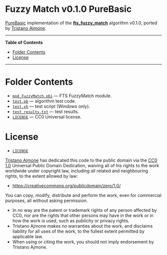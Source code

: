 # Fuzzy Match v0.1.0 PureBasic

[PureBasic] implementation of the __[fts_fuzzy_match]__ algorithm v0.1.0, ported by [Tristano Ajmone].

-----

**Table of Contents**

<!-- MarkdownTOC autolink="true" bracket="round" autoanchor="false" lowercase="only_ascii" uri_encoding="true" levels="1,2,3" -->

- [Folder Contents](#folder-contents)
- [License](#license)

<!-- /MarkdownTOC -->

-----

# Folder Contents

- [`mod_FuzzyMatch.pbi`][mod_FuzzyMatch.pbi] — FTS FuzzyMatch module.
- [`test.pb`][test.pb] — algorithm test code.
- [`test.sh`][test.sh] — test script (Windows only).
- [`test_results.txt`][test_results.txt] — test results.
- [`LICENSE`][LICENSE] — CC0 Universal license.


# License

- [`LICENSE`][LICENSE]

[Tristano Ajmone] has dedicated this code to the public domain via the [CC0 1.0] Universal Public Domain Dedication, waiving all of his rights to the work worldwide under copyright law, including all related and neighbouring rights, to the extent allowed by law:

- https://creativecommons.org/publicdomain/zero/1.0/

You can copy, modify, distribute and perform the work, even for commercial purposes, all without asking permission.

- In no way are the patent or trademark rights of any person affected by CC0, nor are the rights that other persons may have in the work or in how the work is used, such as publicity or privacy rights.
- Tristano Ajmone makes no warranties about the work, and disclaims liability for all uses of the work, to the fullest extent permitted by applicable law.
- When using or citing the work, you should not imply endorsement by Tristano Ajmone.

<!-----------------------------------------------------------------------------
                               REFERENCE LINKS
------------------------------------------------------------------------------>

[CC0 1.0]: https://creativecommons.org/publicdomain/zero/1.0/
[fts_fuzzy_match]: https://github.com/forrestthewoods/lib_fts
[PureBasic]: https://www.purebasic.com "Visit PureBasic website"

<!-- project files -->

[test.pb]: ./test.pb "View test file source"
[mod_FuzzyMatch.pbi]: ./mod_FuzzyMatch.pbi "View FTS FuzzyMatch module source"
[test.sh]: ./test.sh "View test script"
[test_results.txt]: ./test_results.txt "View generated test results"
[LICENSE]: ./LICENSE "View CC0 Universal license"

<!-- people -->

[Tristano Ajmone]: https://github.com/tajmone "View Tristano Ajmone's GitHub profile"

<!-- EOF -->
